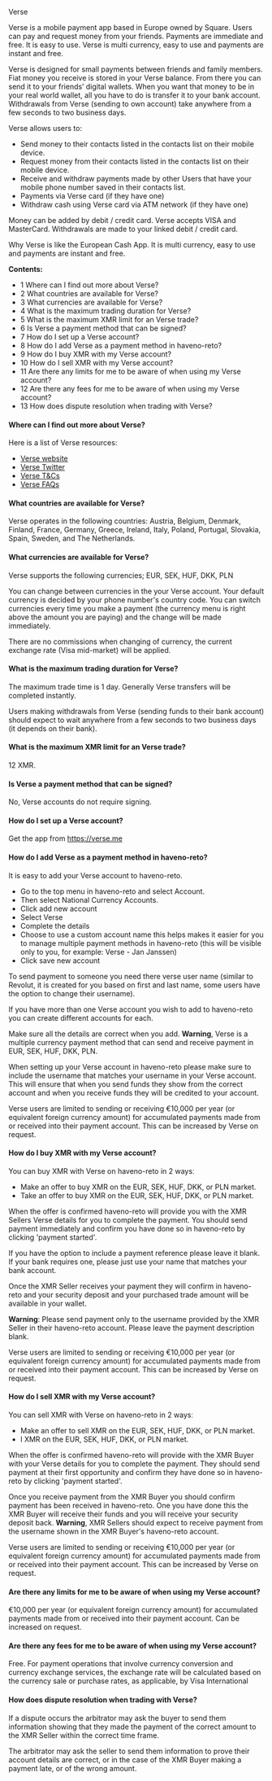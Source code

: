 Verse

Verse is a mobile payment app based in Europe owned by Square. Users can pay and request money from your friends. Payments are immediate and free. It is easy to use. Verse is multi currency, easy to use and payments are instant and free.

Verse is designed for small payments between friends and family members. Fiat money you receive is stored in your Verse balance. From there you can send it to your friends’ digital wallets. When you want that money to be in your real world wallet, all you have to do is transfer it to your bank account. Withdrawals from Verse (sending to own account) take anywhere from a few seconds to two business days.

Verse allows users to:
- Send money to their contacts listed in the contacts list on their mobile device.
- Request money from their contacts listed in the contacts list on their mobile device.
- Receive and withdraw payments made by other Users that have your mobile phone number saved in their contacts list.
- Payments via Verse card (if they have one)
- Withdraw cash using Verse card via ATM network (if they have one)

Money can be added by debit / credit card. Verse accepts VISA and MasterCard. Withdrawals are made to your linked debit / credit card.

Why Verse is like the European Cash App. It is multi currency, easy to use and payments are instant and free.

**Contents:**
- 1 Where can I find out more about Verse?
- 2 What countries are available for Verse?
- 3 What currencies are available for Verse?
- 4 What is the maximum trading duration for Verse?
- 5 What is the maximum XMR limit for an Verse trade?
- 6 Is Verse a payment method that can be signed?
- 7 How do I set up a Verse account?
- 8 How do I add Verse as a payment method in haveno-reto?
- 9 How do I buy XMR with my Verse account?
- 10 How do I sell XMR with my Verse account?
- 11 Are there any limits for me to be aware of when using my Verse account?
- 12 Are there any fees for me to be aware of when using my Verse account?
- 13 How does dispute resolution when trading with Verse?

#### Where can I find out more about Verse?

Here is a list of Verse resources:

- [Verse website](https://verse.me/)
- [Verse Twitter](https://twitter.com/joinverse/)
- [Verse T&Cs](https://verse.me/en/terms)
- [Verse FAQs](https://verse.me/en/faq/)

#### What countries are available for Verse?

Verse operates in the following countries: Austria, Belgium, Denmark, Finland, France, Germany, Greece, Ireland, Italy, Poland, Portugal, Slovakia, Spain, Sweden, and The Netherlands.

#### What currencies are available for Verse?

Verse supports the following currencies; EUR, SEK, HUF, DKK, PLN

You can change between currencies in the your Verse account. Your default currency is decided by your phone number's country code. You can switch currencies every time you make a payment (the currency menu is right above the amount you are paying) and the change will be made immediately.

There are no commissions when changing of currency, the current exchange rate (Visa mid-market) will be applied.

#### What is the maximum trading duration for Verse?

The maximum trade time is 1 day. Generally Verse transfers will be completed instantly.

Users making withdrawals from Verse (sending funds to their bank account) should expect to wait anywhere from a few seconds to two business days (it depends on their bank).

#### What is the maximum XMR limit for an Verse trade?

12 XMR.

#### Is Verse a payment method that can be signed?

No, Verse accounts do not require signing.

#### How do I set up a Verse account?

Get the app from https://verse.me

#### How do I add Verse as a payment method in haveno-reto?

It is easy to add your Verse account to haveno-reto.

- Go to the top menu in haveno-reto and select Account.
- Then select National Currency Accounts.
- Click add new account
- Select Verse
- Complete the details
- Choose to use a custom account name this helps makes it easier for you to manage multiple payment methods in haveno-reto (this will be visible only to you, for example: Verse - Jan Janssen)
- Click save new account

To send payment to someone you need there verse user name (similar to Revolut, it is created for you based on first and last name, some users have the option to change their username).

If you have more than one Verse account you wish to add to haveno-reto you can create different accounts for each.

Make sure all the details are correct when you add.
**Warning**, Verse is a multiple currency payment method that can send and receive payment in EUR, SEK, HUF, DKK, PLN.

When setting up your Verse account in haveno-reto please make sure to include the username that matches your username in your Verse account. This will ensure that when you send funds they show from the correct account and when you receive funds they will be credited to your account.

Verse users are limited to sending or receiving €10,000 per year (or equivalent foreign currency amount) for accumulated payments made from or received into their payment account. This can be increased by Verse on request.

#### How do I buy XMR with my Verse account?

You can buy XMR with Verse on haveno-reto in 2 waysː

- Make an offer to buy XMR on the EUR, SEK, HUF, DKK, or PLN market.
- Take an offer to buy XMR on the EUR, SEK, HUF, DKK, or PLN market.

When the offer is confirmed haveno-reto will provide you with the XMR Sellers Verse details for you to complete the payment. You should send payment immediately and confirm you have done so in haveno-reto by clicking 'payment started'.

If you have the option to include a payment reference please leave it blank. If your bank requires one, please just use your name that matches your bank account.

Once the XMR Seller receives your payment they will confirm in haveno-reto and your security deposit and your purchased trade amount will be available in your wallet.


**Warning**: Please send payment only to the username provided by the XMR Seller in their haveno-reto account. Please leave the payment description blank.

Verse users are limited to sending or receiving €10,000 per year (or equivalent foreign currency amount) for accumulated payments made from or received into their payment account. This can be increased by Verse on request.

#### How do I sell XMR with my Verse account?

You can sell XMR with Verse on haveno-reto in 2 waysː

- Make an offer to sell XMR on the EUR, SEK, HUF, DKK, or PLN market.
- l XMR on the EUR, SEK, HUF, DKK, or PLN market.

When the offer is confirmed haveno-reto will provide with the XMR Buyer with your Verse details for you to complete the payment. They should send payment at their first opportunity and confirm they have done so in haveno-reto by clicking 'payment started'.

Once you receive payment from the XMR Buyer you should confirm payment has been received in haveno-reto. One you have done this the XMR Buyer will receive their funds and you will receive your security deposit back.
**Warning**, XMR Sellers should expect to receive payment from the username shown in the XMR Buyer's haveno-reto account.

Verse users are limited to sending or receiving €10,000 per year (or equivalent foreign currency amount) for accumulated payments made from or received into their payment account. This can be increased by Verse on request.

#### Are there any limits for me to be aware of when using my Verse account?

€10,000 per year (or equivalent foreign currency amount) for accumulated payments made from or received into their payment account. Can be increased on request.

#### Are there any fees for me to be aware of when using my Verse account?

Free. For payment operations that involve currency conversion and currency exchange services, the exchange rate will be calculated based on the currency sale or purchase rates, as applicable, by Visa International

#### How does dispute resolution when trading with Verse?

If a dispute occurs the arbitrator may ask the buyer to send them information showing that they made the payment of the correct amount to the XMR Seller within the correct time frame.

The arbitrator may ask the seller to send them information to prove their account details are correct, or in the case of the XMR Buyer making a payment late, or of the wrong amount. 
